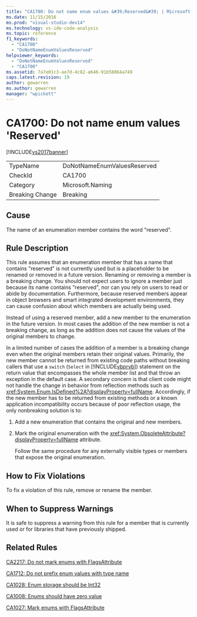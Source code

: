 ```yaml
---
title: "CA1700: Do not name enum values &#39;Reserved&#39; | Microsoft Docs"
ms.date: 11/15/2016
ms.prod: "visual-studio-dev14"
ms.technology: vs-ide-code-analysis
ms.topic: reference
f1_keywords:
  - "CA1700"
  - "DoNotNameEnumValuesReserved"
helpviewer_keywords:
  - "DoNotNameEnumValuesReserved"
  - "CA1700"
ms.assetid: 7a7e01c3-ae7d-4c82-a646-91b58864a749
caps.latest.revision: 19
author: gewarren
ms.author: gewarren
manager: "wpickett"
---
```

# CA1700: Do not name enum values &#39;Reserved&#39;
[!INCLUDE[vs2017banner](../includes/vs2017banner.md)]

|||
|-|-|
|TypeName|DoNotNameEnumValuesReserved|
|CheckId|CA1700|
|Category|Microsoft.Naming|
|Breaking Change|Breaking|

## Cause
 The name of an enumeration member contains the word "reserved".

## Rule Description
 This rule assumes that an enumeration member that has a name that contains "reserved" is not currently used but is a placeholder to be renamed or removed in a future version. Renaming or removing a member is a breaking change. You should not expect users to ignore a member just because its name contains "reserved", nor can you rely on users to read or abide by documentation. Furthermore, because reserved members appear in object browsers and smart integrated development environments, they can cause confusion about which members are actually being used.

 Instead of using a reserved member, add a new member to the enumeration in the future version. In most cases the addition of the new member is not a breaking change, as long as the addition does not cause the values of the original members to change.

 In a limited number of cases the addition of a member is a breaking change even when the original members retain their original values. Primarily, the new member cannot be returned from existing code paths without breaking callers that use a `switch` (`Select` in [!INCLUDE[vbprvb](../includes/vbprvb-md.md)]) statement on the return value that encompasses the whole member list and that throw an exception in the default case. A secondary concern is that client code might not handle the change in behavior from reflection methods such as <xref:System.Enum.IsDefined%2A?displayProperty=fullName>. Accordingly, if the new member has to be returned from existing methods or a known application incompatibility occurs because of poor reflection usage, the only nonbreaking solution is to:

1. Add a new enumeration that contains the original and new members.

2. Mark the original enumeration with the <xref:System.ObsoleteAttribute?displayProperty=fullName> attribute.

   Follow the same procedure for any externally visible types or members that expose the original enumeration.

## How to Fix Violations
 To fix a violation of this rule, remove or rename the member.

## When to Suppress Warnings
 It is safe to suppress a warning from this rule for a member that is currently used or for libraries that have previously shipped.

## Related Rules
 [CA2217: Do not mark enums with FlagsAttribute](../code-quality/ca2217-do-not-mark-enums-with-flagsattribute.md)

 [CA1712: Do not prefix enum values with type name](../code-quality/ca1712-do-not-prefix-enum-values-with-type-name.md)

 [CA1028: Enum storage should be Int32](../code-quality/ca1028-enum-storage-should-be-int32.md)

 [CA1008: Enums should have zero value](../code-quality/ca1008-enums-should-have-zero-value.md)

 [CA1027: Mark enums with FlagsAttribute](../code-quality/ca1027-mark-enums-with-flagsattribute.md)

